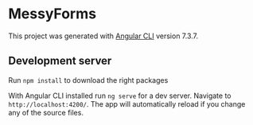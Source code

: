 # MessyForms

This project was generated with [Angular CLI](https://github.com/angular/angular-cli) version 7.3.7.

## Development server

Run `npm install` to download the right packages

With Angular CLI installed run `ng serve` for a dev server. Navigate to `http://localhost:4200/`. The app will automatically reload if you change any of the source files.
